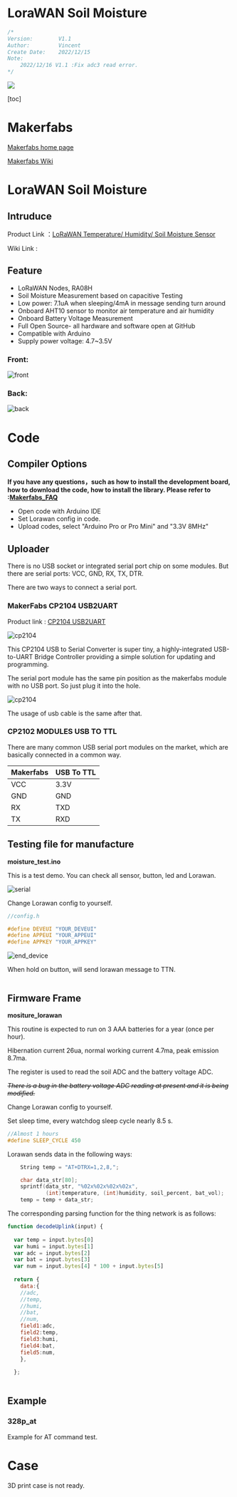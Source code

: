 # LoraWAN Soil Moisture



```c++
/*
Version:		V1.1
Author:			Vincent
Create Date:	2022/12/15
Note:
	2022/12/16 V1.1	:Fix adc3 read error.
*/
```
![](md_pic/main.jpg)


[toc]

# Makerfabs

[Makerfabs home page](https://www.makerfabs.com/)

[Makerfabs Wiki](https://wiki.makerfabs.com/)



# LoraWAN Soil Moisture
## Intruduce

Product Link ：[LoRaWAN Temperature/ Humidity/ Soil Moisture Sensor](https://www.makerfabs.com/lorawan-temperatur-humidity-soil-moisture-sensor.html) 

Wiki Link : []() 




## Feature

- LoRaWAN Nodes, RA08H
- Soil Moisture Measurement based on capacitive Testing
- Low power: 7.1uA when sleeping/4mA in message sending turn around
- Onboard AHT10 sensor to monitor air temperature and air humidity
- Onboard Battery Voltage Measurement
- Full Open Source- all hardware and software open at GitHub
- Compatible with Arduino
- Supply power voltage: 4.7~3.5V




### Front:

![front](md_pic/front.jpg)

### Back:
![back](md_pic/back.jpg)


# Code

## Compiler Options

**If you have any questions，such as how to install the development board, how to download the code, how to install the library. Please refer to :[Makerfabs_FAQ](https://github.com/Makerfabs/Makerfabs_FAQ)**

- Open code with Arduino IDE
- Set Lorawan config in code.
- Upload codes, select "Arduino Pro or Pro Mini" and "3.3V 8MHz"

## Uploader

There is no USB socket or integrated serial port chip on some modules. But there are serial ports: VCC, GND, RX, TX, DTR. 

There are two ways to connect a serial port.



### MakerFabs CP2104 USB2UART

Product link : [CP2104 USB2UART](https://www.makerfabs.com/cp2104-usb-to-serial-converter.html)

![cp2104](md_pic/cp2104.png)

This CP2104 USB to Serial Converter is super tiny, a highly-integrated USB-to-UART Bridge Controller providing a simple solution for updating and programming.

The serial port module has the same pin position as the makerfabs module with no USB port. So just plug it into the hole.

![cp2104](md_pic/cp2104-2.png)

The usage of usb cable is the same after that.

### CP2102 MODULES USB TO TTL

There are many common USB serial port modules on the market, which are basically connected in a common way.

| Makerfabs | USB To TTL |
| --------- | ---------- |
| VCC       | 3.3V       |
| GND       | GND        |
| RX        | TXD        |
| TX        | RXD        |



## Testing file for manufacture

**moisture_test.ino**

This is a test demo. You can check all sensor, button, led and Lorawan.

![serial](md_pic/serial.jpg)

Change Lorawan config to yourself.

```c++
//config.h

#define DEVEUI "YOUR_DEVEUI"
#define APPEUI "YOUR_APPEUI"
#define APPKEY "YOUR_APPKEY"


```

![end_device](md_pic/end_device.jpg)

When hold on button, will send lorawan message to TTN.

```c++

```



## Firmware Frame

**mositure_lorawan**

This routine is expected to run on 3 AAA batteries for a year (once per hour).

Hibernation current 26ua, normal working current 4.7ma, peak emission 8.7ma.

The register is used to read the soil ADC and the battery voltage ADC. 

~~*There is a bug in the battery voltage ADC reading at present and it is being modified.*~~

 

Change Lorawan config to yourself.

Set sleep time, every watchdog sleep cycle nearly 8.5 s.

```c++
//Almost 1 hours
#define SLEEP_CYCLE 450
```



Lorawan sends data in the following ways:

```c++
    String temp = "AT+DTRX=1,2,8,";

    char data_str[80];
    sprintf(data_str, "%02x%02x%02x%02x", 
            (int)temperature, (int)humidity, soil_percent, bat_vol);
    temp = temp + data_str;
```



The corresponding parsing function for the thing network is as follows:

```javascript
function decodeUplink(input) {
  
  var temp = input.bytes[0]
  var humi = input.bytes[1]
  var adc = input.bytes[2]
  var bat = input.bytes[3]
  var num = input.bytes[4] * 100 + input.bytes[5] 
  
  return {
    data:{
    //adc,
    //temp,
    //humi,
    //bat,
    //num,
    field1:adc,
    field2:temp,
    field3:humi,
    field4:bat,
    field5:num,
    },
    
  };
  
```



## Example



### 328p_at

Example for AT command test.



# Case

3D print case is not ready.

